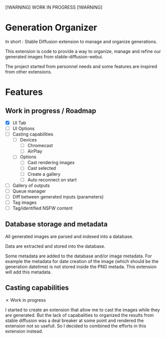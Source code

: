 [!WARNING] WORK IN PROGRESS [!WARNING]

# Generation Organizer
In short : Stable Diffusion extension to manage and organize generations.

This extension is code to provide a way to organize, manage and refine
our generated images from stable-diffusion-webui. 

The project started from personnel needs and some features are inspired from
other extensions. 

# Features
## Work in progress / Roadmap
- [x] UI Tab
- [ ] UI Options
- [ ] Casting capabilities
    - [ ] Devices
        - [ ] Chromecast
        - [ ] AirPlay
    - [ ] Options 
        - [ ] Cast rendering images
        - [ ] Cast selected
        - [ ] Create a gallery
        - [ ] Auto reconnect on start
- [ ] Gallery of outputs
- [ ] Queue manager
- [ ] Diff between generated inputs (parameters)
- [ ] Tag images
- [ ] Tag/identified NSFW content

## Database storage and metadata
All generated images are parsed and indexed into a database.

Data are extracted and stored into the database.

Some metadata are added to the database and/or image metadata. For example the
metadata for date creation of the image (which should be the generation datetime) is not stored inside the PNG metada. This extension will add this metadata.

## Casting capabilities
&cross; Work in progress

I started to create an extension that allow me to cast the images while
they are generated. But the lack of capabalities to organized the results from
stable diffusion was a deal breaker at some point and rendered the extension not so usefull. So I decided to combined the efforts in this extension instead.
